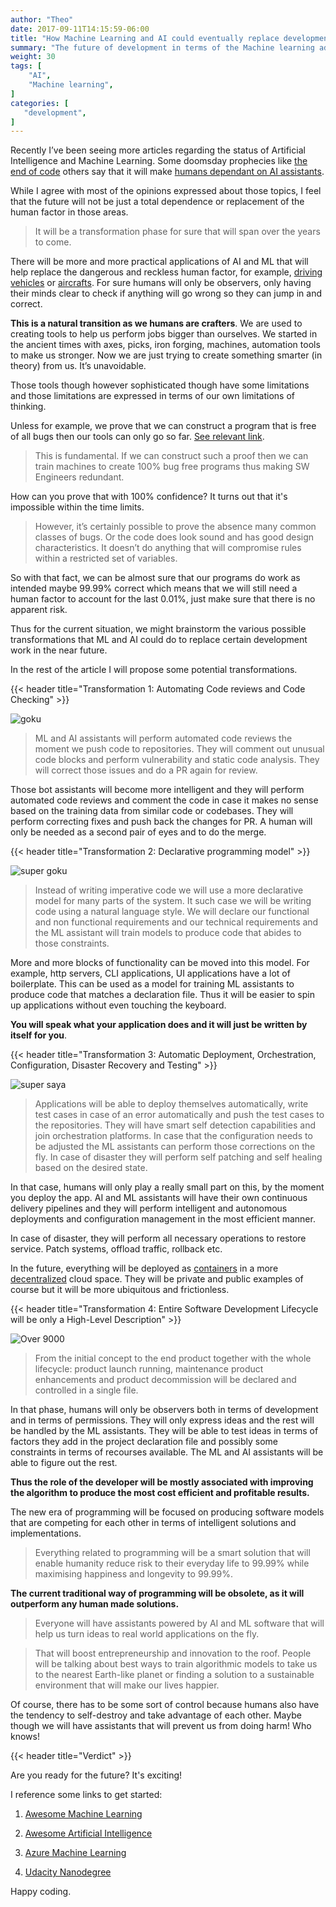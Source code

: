```yaml
---
author: "Theo"
date: 2017-09-11T14:15:59-06:00
title: "How Machine Learning and AI could eventually replace development work"
summary: "The future of development in terms of the Machine learning advances in not so bad"
weight: 30
tags: [
    "AI",
    "Machine learning",
]
categories: [
   "development",
]
---
```


Recently I’ve been seeing more articles regarding the status of Artificial Intelligence and Machine Learning. Some doomsday prophecies like [the end of code](https://www.wired.com/2016/05/the-end-of-code/) others say that it will make [humans dependant on AI assistants](http://uk.businessinsider.com/google-on-machine-learning-2015-10?r=US&IR=T). 

While I agree with most of the opinions expressed about those topics, I feel that the future will not be just a total dependence or replacement of the human factor in those areas. 

> It will be a transformation phase for sure that will span over the years to come.
 
There will be more and more practical applications of AI and ML that will help replace the dangerous and reckless human factor, for example, [driving vehicles](https://www.wired.com/2015/05/oh-look-evidence-humans-shouldnt-driving/) or [aircrafts](http://nypost.com/2016/10/18/pilots-could-soon-lose-their-jobs-to-robots/). For sure humans will only be observers, only having their minds clear to check if anything will go wrong so they can jump in and correct.

**This is a natural transition as we humans are crafters**. We are used to creating tools to help us perform jobs bigger than ourselves. We started in the ancient times with axes, picks, iron forging, machines, automation tools to make us stronger. Now we are just trying to create something smarter (in theory) from us. It’s unavoidable.

Those tools though however sophisticated though have some limitations and those limitations are expressed in terms of our own limitations of thinking. 

Unless for example, we prove that we can construct a program that is free of all bugs then our tools can only go so far. [See relevant link](http://wiki.c2.com/?ProofsCantProveTheAbsenceOfBugs).

> This is fundamental. If we can construct such a proof then we can train machines to create 100% bug free programs thus making SW Engineers redundant.

How can you prove that with 100% confidence? It turns out that it's impossible within the time limits.

> However, it’s certainly possible to prove the absence many common classes of bugs. Or the code does look sound and has good design characteristics. It doesn’t do anything that will compromise rules within a restricted set of variables.

So with that fact, we can be almost sure that our programs do work as intended maybe 99.99% correct which means that we will still need a human factor to account for the last 0.01%, just make sure that there is no apparent risk.

Thus for the current situation, we might brainstorm the various possible transformations that ML and AI could do to replace certain development work in the near future.

In the rest of the article I will propose some potential transformations.

{{< header title="Transformation 1: Automating Code reviews and Code Checking" >}}

![goku](images/tran-1.jpg)

> ML and AI assistants will perform automated code reviews the moment we push code to repositories. They will comment out unusual code blocks and perform vulnerability and static code analysis. They will correct those issues and do a PR again for review.

Those bot assistants will become more intelligent and they will perform automated code reviews and comment the code in case it makes no sense based on the training data from similar code or codebases. They will perform correcting fixes and push back the changes for PR. A human will only be needed as a second pair of eyes and to do the merge.

{{< header title="Transformation 2: Declarative programming model" >}}

![super goku](images/tran-2.png)

> Instead of writing imperative code we will use a more declarative model for many parts of the system. It such case we will be writing code using a natural language style. We will declare our functional and non functional requirements and our technical requirements and the ML assistant will train models to produce code that abides to those constraints.

More and more blocks of functionality can be moved into this model. For example, http servers, CLI applications, UI applications have a lot of boilerplate. This can be used as a model for training ML assistants to produce code that matches a declaration file. Thus it will be easier to spin up applications without even touching the keyboard.

**You will speak what your application does and it will just be written by itself for you**.

{{< header title="Transformation 3: Automatic Deployment, Orchestration, Configuration, Disaster Recovery and Testing" >}}

![super saya](images/tran-3.jpg)

> Applications will be able to deploy themselves automatically, write test cases in case of an error automatically and push the test cases to the repositories. They will have smart self detection capabilities and join orchestration platforms. In case that the configuration needs to be adjusted the ML assistants can perform those corrections on the fly. In case of disaster they will perform self patching and self healing based on the desired state.

In that case, humans will only play a really small part on this, by the moment you deploy the app. AI and ML assistants will have their own continuous delivery pipelines and they will perform intelligent and autonomous deployments and configuration management in the most efficient manner. 

In case of disaster, they will perform all necessary operations to restore service. Patch systems, offload traffic, rollback etc.

In the future, everything will be deployed as [containers](https://en.wikipedia.org/wiki/Linux_containers) in a more [decentralized](https://en.wikipedia.org/wiki/Decentralization) cloud space. They will be private and public examples of course but it will be more ubiquitous and frictionless.

{{< header title="Transformation 4: Entire Software Development Lifecycle will be only a High-Level Description" >}}

![Over 9000](images/tran-4.jpg)

> From the initial concept to the end product together with the whole lifecycle: product launch running, maintenance product enhancements and product decommission will be declared and controlled in a single file.

In that phase, humans will only be observers both in terms of development and in terms of permissions. They will only express ideas and the rest will be handled by the ML assistants. They will be able to test ideas in terms of factors they add in the project declaration file and possibly some constraints in terms of recourses available. The ML and AI assistants will be able to figure out the rest. 

**Thus the role of the developer will be mostly associated with improving the algorithm to produce the most cost efficient and profitable results.**

The new era of programming will be focused on producing software models that are competing for each other in terms of intelligent solutions and implementations. 

> Everything related to programming will be a smart solution that will enable humanity reduce risk to their everyday life to 99.99% while maximising happiness and longevity to 99.99%.

**The current traditional way of programming will be obsolete, as it will outperform any human made solutions.**

> Everyone will have assistants powered by AI and ML software that will help us turn ideas to real world applications on the fly.

> That will boost entrepreneurship and innovation to the roof. People will be talking about best ways to train algorithmic models to take us to the nearest Earth-like planet or finding a solution to a sustainable environment that will make our lives happier.

Of course, there has to be some sort of control because humans also have the tendency to self-destroy and take advantage of each other. Maybe though we will have assistants that will prevent us from doing harm! Who knows!

{{< header title="Verdict" >}}

Are you ready for the future? It's exciting! 

I reference some links to get started:

1. [Awesome Machine Learning](https://github.com/josephmisiti/awesome-machine-learning)

2. [Awesome Artificial Intelligence](https://github.com/owainlewis/awesome-artificial-intelligence)

3. [Azure Machine Learning](https://azure.microsoft.com/en-us/services/machine-learning/)

4. [Udacity Nanodegree](https://www.udacity.com/course/machine-learning-engineer-nanodegree--nd009)

Happy coding.
